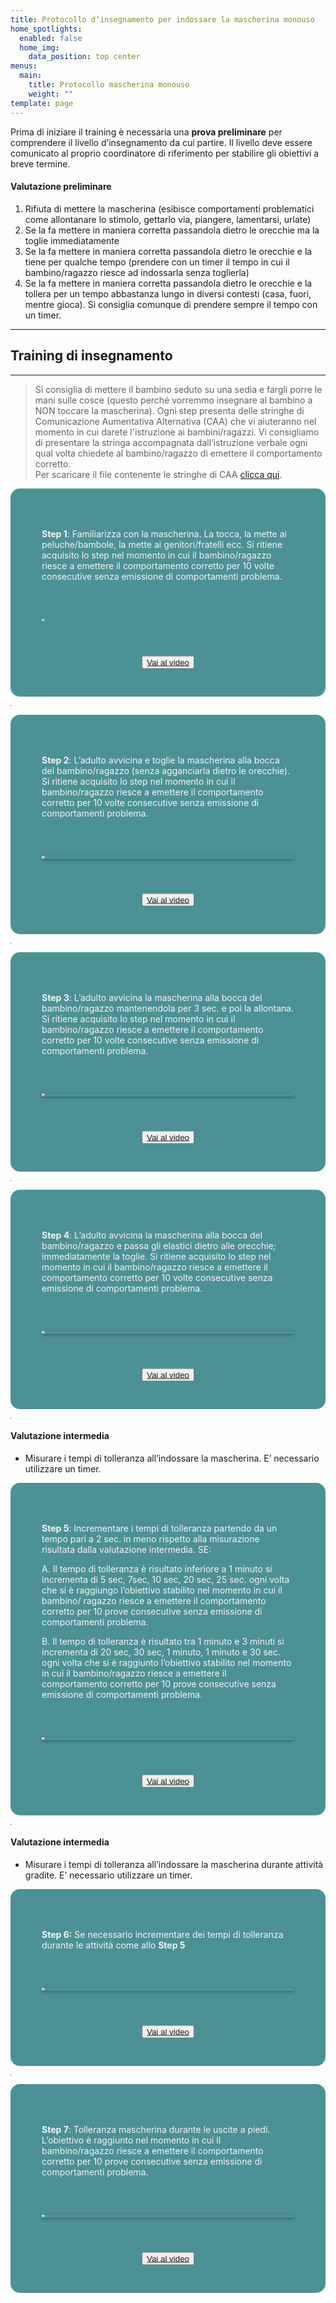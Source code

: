 ```yaml
---
title: Protocollo d’insegnamento per indossare la mascherina monouso
home_spotlights:
  enabled: false
  home_img:
    data_position: top center
menus:
  main:
    title: Protocollo mascherina monouso
    weight: ""
template: page
---
```

Prima di iniziare il training è necessaria una **prova preliminare** per comprendere il livello d’insegnamento da cui partire. Il livello deve essere comunicato al proprio coordinatore di riferimento per stabilire gli obiettivi a breve termine.

#### Valutazione preliminare

1. Rifiuta di mettere la mascherina (esibisce comportamenti problematici come allontanare lo stimolo, gettarlo via, piangere, lamentarsi, urlate)
2. Se la fa mettere in maniera corretta passandola dietro le orecchie ma la toglie immediatamente
3. Se la fa mettere in maniera corretta passandola dietro le orecchie e la tiene per qualche tempo (prendere con un timer il tempo in cui il bambino/ragazzo riesce ad indossarla senza toglierla)
4. Se la fa mettere in maniera corretta passandola dietro le orecchie e la tollera per un tempo abbastanza lungo in diversi contesti (casa, fuori, mentre gioca). Si consiglia comunque di prendere sempre il tempo con un timer.

- - -

## Training di insegnamento

- - -

> Si consiglia di mettere il bambino seduto su una sedia e fargli porre le mani sulle cosce (questo perché vorremmo insegnare al bambino a NON toccare la mascherina). Ogni step presenta delle stringhe di Comunicazione Aumentativa Alternativa (CAA) che vi aiuteranno nel momento in cui darete l'istruzione ai bambini/ragazzi. Vi consigliamo di presentare la stringa accompagnata dall’istruzione verbale ogni qual volta chiedete al bambino/ragazzo di emettere il comportamento corretto.\
> Per scaricare il file contenente le stringhe di CAA [clicca qui](https://drive.google.com/file/d/1ZJWwCxNXQl5aCL7SMC4E-sLg1ZZTyCgc/view?usp=sharing).

<div style="background-color:#4c9194;color:whitesmoke;padding:50px;border-radius:15px">

**Step 1**: Familiarizza con la mascherina. La tocca, la mette ai peluche/bambole, la mette ai genitori/fratelli ecc. Si ritiene acquisito lo step nel momento in cui il bambino/ragazzo riesce a emettere il comportamento corretto per 10 volte consecutive senza emissione di comportamenti problema.

<img src="/images/step_12.png" style="zoom:30%; margin:200px; display:block; margin-left:auto; margin-right:auto;"/>

<style>
.container {
  height: 10px;
  position: relative;
}

.center {
  margin: 0;
  position: absolute;
  top: 50%;
  left: 50%;
  -ms-transform: translate(-50%, -50%);
  transform: translate(-50%, -50%);
}
</style>

<div class="container">
  <div class="center">
    <button><a href="https://drive.google.com/file/d/1Jaqnk8I2urnantqxA_S1FfXG_PRCEfhY/view?usp=sharing" target="_top">Vai al video</a></button>
  </div>
</div>

</div>

<hr width="0%">

<div style="background-color:#4c9194;color:whitesmoke;padding:50px;border-radius:15px">

**Step 2**: L’adulto avvicina e toglie la mascherina alla bocca del bambino/ragazzo (senza agganciarla dietro le orecchie). Si ritiene acquisito lo step nel momento in cui il bambino/ragazzo riesce a emettere il comportamento corretto per 10 volte consecutive senza emissione di comportamenti problema.

<img src="/images/Step2.png" style="zoom:30%; margin:200px; display:block; margin-left:auto; margin-right:auto; box-shadow: 0 4px 8px 0 rgba(0, 0, 0, 0.2), 0 6px 20px 0 rgba(0, 0, 0, 0.19)"/>

<style>
.container {
  height: 10px;
  position: relative;
}

.center {
  margin: 0;
  position: absolute;
  top: 50%;
  left: 50%;
  -ms-transform: translate(-50%, -50%);
  transform: translate(-50%, -50%);
}
</style>

<div class="container">
  <div class="center">
     <button><a href="https://drive.google.com/file/d/1zUpgl0QBHumHtn1-cNBfT5JnPrFE9nl_/view?usp=sharing">Vai al video</a></button>
  </div>
</div>

</div>

<hr width="0%">

<div style="background-color:#4c9194;color:whitesmoke;padding:50px;border-radius:15px">

**Step 3**: L’adulto avvicina la mascherina alla bocca del bambino/ragazzo mantenendola per 3 sec. e poi la allontana. Si ritiene acquisito lo step nel momento in cui il bambino/ragazzo riesce a emettere il comportamento corretto per 10 volte consecutive senza emissione di comportamenti problema.

<img src="/images/step3.png" style="zoom:30%; margin:200px; display:block; margin-left:auto; margin-right:auto; box-shadow: 0 4px 8px 0 rgba(0, 0, 0, 0.2), 0 6px 20px 0 rgba(0, 0, 0, 0.19)"/>

<style>
.container {
  height: 10px;
  position: relative;
}

.center {
  margin: 0;
  position: absolute;
  top: 50%;
  left: 50%;
  -ms-transform: translate(-50%, -50%);
  transform: translate(-50%, -50%);
}
</style>

<div class="container">
  <div class="center">
    <button><a href="https://drive.google.com/file/d/1SEUd6SV-EWU5WDw2dR-YfDRgLkxIimu_/view?usp=sharing">Vai al video</a></button>
  </div>
</div>

</div>

<hr width="0%">

<div style="background-color:#4c9194;color:whitesmoke;padding:50px;border-radius:15px">

**Step 4**: L’adulto avvicina la mascherina alla bocca del bambino/ragazzo e passa gli elastici dietro alle orecchie; immediatamente la toglie. Si ritiene acquisito lo step nel momento in cui il bambino/ragazzo riesce a emettere il comportamento corretto per 10 volte consecutive senza emissione di comportamenti problema.

<img src="/images/step4.png" style="zoom:30%; margin:200px; display:block; margin-left:auto; margin-right:auto; box-shadow: 0 4px 8px 0 rgba(0, 0, 0, 0.2), 0 6px 20px 0 rgba(0, 0, 0, 0.19)"/>

<style>
.container {
  height: 10px;
  position: relative;
}

.center {
  margin: 0;
  position: absolute;
  top: 50%;
  left: 50%;
  -ms-transform: translate(-50%, -50%);
  transform: translate(-50%, -50%);
}
</style>

<div class="container">
  <div class="center">
    <button><a href="https://drive.google.com/file/d/1AThicZF-cLg8jLBVMb9wdb6UA0sWN4Ib/view?usp=sharing">Vai al video</a></button>
  </div>
</div>

</div>

<hr width="0%">

#### Valutazione intermedia

* Misurare i tempi di tolleranza all’indossare la mascherina. E’ necessario utilizzare un timer.

<div style="background-color:#4c9194;color:whitesmoke;padding:50px;border-radius:15px">

**Step 5**: Incrementare i tempi di tolleranza partendo da un tempo pari a 2 sec. in meno rispetto alla misurazione risultata dalla valutazione intermedia. SE:

A.   Il tempo di tolleranza è risultato inferiore a 1 minuto si incrementa di 5 sec, 7sec, 10 sec, 20 sec, 25 sec. ogni volta che si è raggiungo l’obiettivo stabilito nel momento in cui il bambino/ ragazzo riesce a emettere il comportamento corretto per 10 prove consecutive senza emissione di comportamenti problema.

B.   Il tempo di tolleranza è risultato tra 1 minuto e 3 minuti si incrementa di 20 sec, 30 sec, 1 minuto, 1 minuto e 30 sec. ogni volta che si è raggiunto l’obiettivo stabilito nel momento in cui il bambino/ragazzo riesce a emettere il comportamento corretto per 10 prove consecutive senza emissione di comportamenti problema.

<img src="/images/step5.png" style="zoom:30%; margin:200px; display:block; margin-left:auto; margin-right:auto; box-shadow: 0 4px 8px 0 rgba(0, 0, 0, 0.2), 0 6px 20px 0 rgba(0, 0, 0, 0.19)"/>

<style>
.container {
  height: 10px;
  position: relative;
}

.center {
  margin: 0;
  position: absolute;
  top: 50%;
  left: 50%;
  -ms-transform: translate(-50%, -50%);
  transform: translate(-50%, -50%);
}
</style>

<div class="container">
  <div class="center">
    <button><a href="https://drive.google.com/file/d/1rh_yuOOpBUqzF-dBKF1brL3R3M3ppKYW/view?usp=sharing">Vai al video</a></button>
  </div>
</div>

</div>

<hr width="0%">

#### Valutazione intermedia

* Misurare i tempi di tolleranza all’indossare la mascherina durante attività gradite. E’ necessario utilizzare un timer.

<div style="background-color:#4c9194;color:whitesmoke;padding:50px;border-radius:15px">

**Step 6:** Se necessario incrementare dei tempi di tolleranza durante le attività come allo **Step 5**

<img src="/images/step6.png" style="zoom:30%; margin:200px; display:block; margin-left:auto; margin-right:auto;box-shadow: 0 4px 8px 0 rgba(0, 0, 0, 0.2), 0 6px 20px 0 rgba(0, 0, 0, 0.19)"/>

<style>
.container {
  height: 10px;
  position: relative;
}

.center {
  margin: 0;
  position: absolute;
  top: 50%;
  left: 50%;
  -ms-transform: translate(-50%, -50%);
  transform: translate(-50%, -50%);
}
</style>

<div class="container">
  <div class="center">
    <button><a href="https://drive.google.com/file/d/1x4cI9C3QUAqyKtN-fdmNtjtn4Yvp_cEF/view?usp=sharing">Vai al video</a></button>
  </div>
</div>

</div>

<hr width="0%">

<div style="background-color:#4c9194;color:whitesmoke;padding:50px;border-radius:15px">

**Step 7**: Tolleranza mascherina durante le uscite a piedi. L’obiettivo è raggiunto nel momento in cui il bambino/ragazzo riesce a emettere il comportamento corretto per 10 prove consecutive senza emissione di comportamenti problema.

<img src="/images/step7.png" style="zoom:30%; margin:200px; display:block; margin-left:auto; margin-right:auto; box-shadow: 0 4px 8px 0 rgba(0, 0, 0, 0.2), 0 6px 20px 0 rgba(0, 0, 0, 0.19)"/>

<style>
.container {
  height: 10px;
  position: relative;
}

.center {
  margin: 0;
  position: absolute;
  top: 50%;
  left: 50%;
  -ms-transform: translate(-50%, -50%);
  transform: translate(-50%, -50%);
}
</style>

<div class="container">
  <div class="center">
    <button><a href="https://drive.google.com/file/d/1NaZrurxkHO12B4vL4_mi9Z7-EBXc0Q63/view?usp=sharing">Vai al video</a></button>
  </div>
</div>

</div>